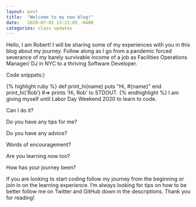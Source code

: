 ```yaml
---
layout: post
title:  "Welcome to my new blog!"
date:   2020-07-02 13:21:05 -0400
categories: class updates
---
```


Hello, I am Robert! I will be sharing some of my experiences with you in this blog about my journey. Follow along as I go from a pandemic forced severance of my barely survivable income of a job as Facilities Operations Manager/ DJ in NYC to a thriving Software Developer. 

Code snippets:)

{% highlight ruby %}
def print_hi(name)
  puts "Hi, #{name}"
end
print_hi('Rob')
#=> prints 'Hi, Rob' to STDOUT.
{% endhighlight %}
I am giving myself until Labor Day Weekend 2020 to learn to code. 

Can I do it? 

Do you have any tips for me? 

Do you have any advice? 

Words of encouragement? 

Are you learning now too? 

How has your journey been?

If you are looking to start coding follow my journey from the beginning or join in on the learning experience. I’m always looking for tips on how to be better follow me on Twitter and GitHub down in the descriptions. Thank you for reading!